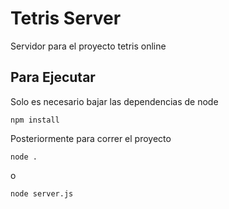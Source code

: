 # Tetris Server

Servidor para el proyecto tetris online

## Para Ejecutar

Solo es necesario bajar las dependencias de node

```
npm install

```

Posteriormente para correr el proyecto 
```
node .

```
o

```
node server.js

```
